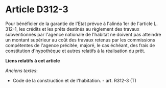 # Article D312-3

Pour bénéficier de la garantie de l'Etat prévue à l'alinéa 1er de l'article L. 312-1, les crédits et les prêts destinés au
règlement des travaux subventionnés par l'agence nationale de l'habitat ne doivent pas atteindre un montant supérieur au coût
des travaux retenus par les commissions compétentes de l'agence précitée, majoré, le cas échéant, des frais de constitution
d'hypothèque et autres relatifs à la réalisation du prêt.

**Liens relatifs à cet article**

_Anciens textes_:

  - Code de la construction et de l'habitation. - art. R312-3 (T)
